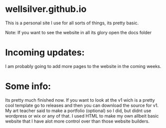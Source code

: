 # wellsilver.github.io

This is a personal site I use for all sorts of things, its pretty basic.

Note: If you want to see the website in all its glory open the docs folder

# Incoming updates:

I am probably going to add more pages to the website in the coming weeks.

# Some info:

Its pretty much finished now. If you want to look at the v1 wich is a pretty cool template go to releases and then you can download the source for v1.
My art teacher said to make a portfolio (optional) so I did, but didnt use wordpress or wix or any of that. I used HTML to make my own allbeit basic website that I have alot more control over than those website builders.
